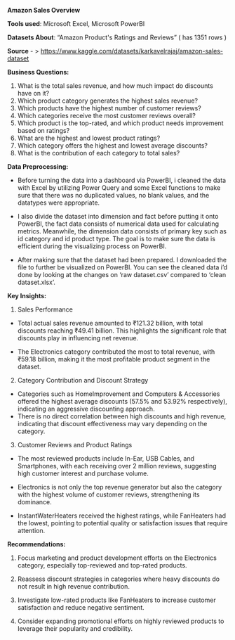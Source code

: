 **Amazon Sales Overview**

**Tools used**: Microsoft Excel, Microsoft PowerBI

**Datasets About**:
“Amazon Product's Ratings and Reviews” ( has 1351 rows )

**Source** - > https://www.kaggle.com/datasets/karkavelrajaj/amazon-sales-dataset 

**Business Questions:**
1. What is the total sales revenue, and how much impact do discounts have on it?
2. Which product category generates the highest sales revenue?
3. Which products have the highest number of customer reviews?
4. Which categories receive the most customer reviews overall?
5. Which product is the top-rated, and which product needs improvement based on ratings?
6. What are the highest and lowest product ratings?
7. Which category offers the highest and lowest average discounts?
8. What is the contribution of each category to total sales?

**Data Preprocessing:**
- Before turning the data into a dashboard via PowerBI, i cleaned the data with Excel by utilizing Power Query and some Excel functions to make sure that there was no duplicated values, no blank values, and the datatypes were appropriate.
  
- I also divide the dataset into dimension and fact before putting it onto PowerBI, the fact data consists of numerical data used for calculating metrics. Meanwhile, the dimension data consists of primary key such as id category and id product type. The goal is to make sure the data is efficient during the visualizing process on PowerBI.
  
- After making sure that the dataset had been prepared. I downloaded the file to further be visualized on PowerBI. You can see the cleaned data i’d done by looking at the changes on ‘raw dataset.csv’  compared to ‘clean dataset.xlsx’.

**Key Insights:**
1. Sales Performance
- Total actual sales revenue amounted to ₹121.32 billion, with total discounts reaching ₹49.41 billion. This highlights the significant role that discounts play in   influencing net revenue.

- The Electronics category contributed the most to total revenue, with ₹59.18 billion, making it the most profitable product segment in the dataset.

2. Category Contribution and Discount Strategy
- Categories such as HomeImprovement and Computers & Accessories offered the highest average discounts (57.5% and 53.92% respectively), indicating an aggressive
  discounting approach.
- There is no direct correlation between high discounts and high revenue, indicating that discount effectiveness may vary depending on the category.

3. Customer Reviews and Product Ratings
- The most reviewed products include In-Ear, USB Cables, and Smartphones, with each receiving over 2 million reviews, suggesting high customer interest and
  purchase volume.

- Electronics is not only the top revenue generator but also the category with the highest volume of customer reviews, strengthening its dominance.

- InstantWaterHeaters received the highest ratings, while FanHeaters had the lowest, pointing to potential quality or satisfaction issues that require attention.

**Recommendations:**
1. Focus marketing and product development efforts on the Electronics category, especially top-reviewed and top-rated products.

2. Reassess discount strategies in categories where heavy discounts do not result in high revenue contribution.

3. Investigate low-rated products like FanHeaters to increase customer satisfaction and reduce negative sentiment.

4. Consider expanding promotional efforts on highly reviewed products to leverage their popularity and credibility.
